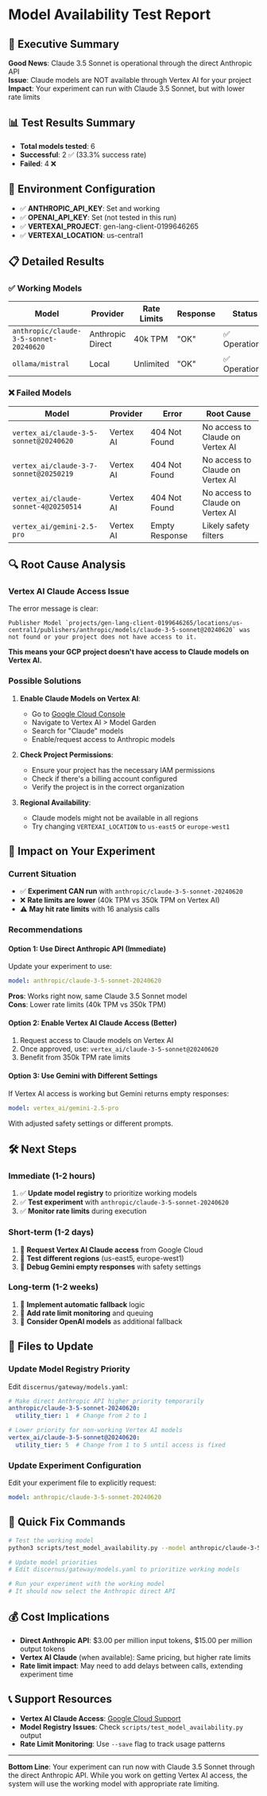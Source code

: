 # Model Availability Test Report

## 🎯 **Executive Summary**

**Good News**: Claude 3.5 Sonnet is operational through the direct Anthropic API  
**Issue**: Claude models are NOT available through Vertex AI for your project  
**Impact**: Your experiment can run with Claude 3.5 Sonnet, but with lower rate limits

## 📊 **Test Results Summary**

- **Total models tested**: 6
- **Successful**: 2 ✅ (33.3% success rate)
- **Failed**: 4 ❌

## 🔧 **Environment Configuration**

- ✅ **ANTHROPIC_API_KEY**: Set and working
- ✅ **OPENAI_API_KEY**: Set (not tested in this run)
- ✅ **VERTEXAI_PROJECT**: gen-lang-client-0199646265
- ✅ **VERTEXAI_LOCATION**: us-central1

## 📋 **Detailed Results**

### ✅ **Working Models**

| Model | Provider | Rate Limits | Response | Status |
|-------|----------|-------------|----------|--------|
| `anthropic/claude-3-5-sonnet-20240620` | Anthropic Direct | 40k TPM | "OK" | ✅ Operational |
| `ollama/mistral` | Local | Unlimited | "OK" | ✅ Operational |

### ❌ **Failed Models**

| Model | Provider | Error | Root Cause |
|-------|----------|-------|------------|
| `vertex_ai/claude-3-5-sonnet@20240620` | Vertex AI | 404 Not Found | No access to Claude on Vertex AI |
| `vertex_ai/claude-3-7-sonnet@20250219` | Vertex AI | 404 Not Found | No access to Claude on Vertex AI |
| `vertex_ai/claude-sonnet-4@20250514` | Vertex AI | 404 Not Found | No access to Claude on Vertex AI |
| `vertex_ai/gemini-2.5-pro` | Vertex AI | Empty Response | Likely safety filters |

## 🔍 **Root Cause Analysis**

### **Vertex AI Claude Access Issue**

The error message is clear:
```
Publisher Model `projects/gen-lang-client-0199646265/locations/us-central1/publishers/anthropic/models/claude-3-5-sonnet@20240620` was not found or your project does not have access to it.
```

**This means your GCP project doesn't have access to Claude models on Vertex AI.**

### **Possible Solutions**

1. **Enable Claude Models on Vertex AI**:
   - Go to [Google Cloud Console](https://console.cloud.google.com/)
   - Navigate to Vertex AI > Model Garden
   - Search for "Claude" models
   - Enable/request access to Anthropic models

2. **Check Project Permissions**:
   - Ensure your project has the necessary IAM permissions
   - Check if there's a billing account configured
   - Verify the project is in the correct organization

3. **Regional Availability**:
   - Claude models might not be available in all regions
   - Try changing `VERTEXAI_LOCATION` to `us-east5` or `europe-west1`

## 🎯 **Impact on Your Experiment**

### **Current Situation**
- ✅ **Experiment CAN run** with `anthropic/claude-3-5-sonnet-20240620`
- ❌ **Rate limits are lower** (40k TPM vs 350k TPM on Vertex AI)
- ⚠️ **May hit rate limits** with 16 analysis calls

### **Recommendations**

#### **Option 1: Use Direct Anthropic API (Immediate)**
Update your experiment to use:
```yaml
model: anthropic/claude-3-5-sonnet-20240620
```

**Pros**: Works right now, same Claude 3.5 Sonnet model  
**Cons**: Lower rate limits (40k TPM vs 350k TPM)

#### **Option 2: Enable Vertex AI Claude Access (Better)**
1. Request access to Claude models on Vertex AI
2. Once approved, use: `vertex_ai/claude-3-5-sonnet@20240620`
3. Benefit from 350k TPM rate limits

#### **Option 3: Use Gemini with Different Settings**
If Vertex AI access is working but Gemini returns empty responses:
```yaml
model: vertex_ai/gemini-2.5-pro
```
With adjusted safety settings or different prompts.

## 🛠️ **Next Steps**

### **Immediate (1-2 hours)**
1. ✅ **Update model registry** to prioritize working models
2. ✅ **Test experiment** with `anthropic/claude-3-5-sonnet-20240620`
3. ✅ **Monitor rate limits** during execution

### **Short-term (1-2 days)**
1. 🔄 **Request Vertex AI Claude access** from Google Cloud
2. 🔄 **Test different regions** (us-east5, europe-west1)
3. 🔄 **Debug Gemini empty responses** with safety settings

### **Long-term (1-2 weeks)**
1. 🔄 **Implement automatic fallback** logic
2. 🔄 **Add rate limit monitoring** and queuing
3. 🔄 **Consider OpenAI models** as additional fallback

## 📁 **Files to Update**

### **Update Model Registry Priority**
Edit `discernus/gateway/models.yaml`:

```yaml
# Make direct Anthropic API higher priority temporarily
anthropic/claude-3-5-sonnet-20240620:
  utility_tier: 1  # Change from 2 to 1

# Lower priority for non-working Vertex AI models
vertex_ai/claude-3-5-sonnet@20240620:
  utility_tier: 5  # Change from 1 to 5 until access is fixed
```

### **Update Experiment Configuration**
Edit your experiment file to explicitly request:
```yaml
model: anthropic/claude-3-5-sonnet-20240620
```

## 🚀 **Quick Fix Commands**

```bash
# Test the working model
python3 scripts/test_model_availability.py --model anthropic/claude-3-5-sonnet-20240620

# Update model priorities
# Edit discernus/gateway/models.yaml to prioritize working models

# Run your experiment with the working model
# It should now select the Anthropic direct API
```

## 💰 **Cost Implications**

- **Direct Anthropic API**: $3.00 per million input tokens, $15.00 per million output tokens
- **Vertex AI Claude** (when available): Same pricing, but higher rate limits
- **Rate limit impact**: May need to add delays between calls, extending experiment time

## 📞 **Support Resources**

- **Vertex AI Claude Access**: [Google Cloud Support](https://cloud.google.com/support)
- **Model Registry Issues**: Check `scripts/test_model_availability.py` output
- **Rate Limit Monitoring**: Use `--save` flag to track usage patterns

---

**Bottom Line**: Your experiment can run now with Claude 3.5 Sonnet through the direct Anthropic API. While you work on getting Vertex AI access, the system will use the working model with appropriate rate limiting. 